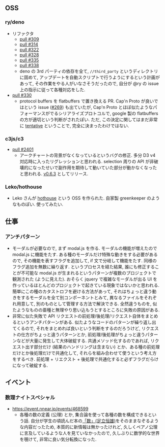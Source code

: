 ## OSS

### ry/deno

- リファクタ
  - [pull #309](https://github.com/ry/deno/pull/309)
  - [pull #314](https://github.com/ry/deno/pull/314)
  - [pull #322](https://github.com/ry/deno/pull/322)
  - [pull #328](https://github.com/ry/deno/pull/328)
  - [pull #335](https://github.com/ry/deno/pull/335)
  - [pull #338](https://github.com/ry/deno/pull/338)
  - deno の 3rd パーティの依存を全て, `//third_party` というディレクトリに固めて, アップデートを自動スクリプトで行うようにするという計画があって, その作業をやる人がいなさそうだったので, 自分が @ry の issue 上の指示に従って各種対応をした.
- [pull #330](https://github.com/ry/deno/pull/330)
  - protocol buffers を flatbuffers で置き換える PR. Cap'n Proto が良いではという issue ([#269](https://github.com/ry/deno/issue/269)) も出ていたが, Cap'n Proto とほぼ似たようなパフォーマンスがでるシリアライズプロトコルで, google 製の flatbuffers の方が適切という判断がされたぽい. ただ, この決定に関してはまだ非常に [tentative](https://gitter.im/denolife/Lobby?at=5b3ed9ee3572e970c17a181d) ということで, 完全に決まったわけではない.

### c3js/c3

- [pull #2401](https://github.com/c3js/c3/pull/2401)
  - アークチャートの背景がなくなっているというバグの修正. 多分 D3 v4 対応時に入ったリグレッションと思われる. selection 周りの API が非破壊的になったせいで副作用を期待して動いていた部分が動かなくなったと思われる. [v0.6.3](https://github.com/c3js/c3/releases/tag/v0.6.3) としてリリース.

### Leko/hothouse

- Leko さんが [hothouse](https://github.com/Leko/hothouse) という OSS を作られた. 自家製 greenkeeper のようなものぽい. 使ってみたい.

## 仕事

### アンチパターン

- モーダルが必要なので, まず modal.js を作る. モーダルの機能が増えたので modal.js に機能をたす. ある種のモーダルだけ特殊な動きをする必要があるので, その機能を表すフラグを追加して, if 文で分岐して機能をたす. 同様のフラグ追加を無数に繰り返す. というプロセスを経た結果, 誰にも修正することが不可能な modal.js が生まれるというパターンが複数のプロジェクトで観測された (ように見えた). おそらく jquery で複雑なモーダルが出る UI を作っているほとんどのプロジェクトで起きている現象ではないかと思われる. 簡単にこの種のカタストロフを避ける方法があって, それはちょっと違う動きをするモーダルを全て別コンポーネントとみて, 異なるファイルをそれぞれ用意して, 別のものとして管理する方法で解決できる. 全然違うものを, 似たようなものの亜種と無理やり思い込もうとするところに失敗の原因がある.
- 非常に似た失敗で API リクエストの前処理/後処理/リクエスト自体をまとめるというアンチパターンがある. 似たようなコードのパターンが繰り返し出てくるので, それをまとめれば良いという判断をするのだろうけど, リクエストの仕方がちょっと違うパターンとか, 前処理/後処理がちょっと違うパターンなどが大量に発生して大体破綻する. 共通メソッド化するのであれば, リクエスト出す部分だけ (結果のハンドリングは含まない)  とか、ある種の前処理だけとか後処理だけで共通化して, それらを組み合わせて使うという考え方をするべき. 前処理 + リエクスト + 後処理で共通化すると必ずフラグだらけになって破綻する.

## イベント

### 数理ナイトスペシャル

- https://event.nnear.jp/events/468599
  - 各種の数の定義 (公理) とか, 集合論を使って各種の数を構成できるという話. 自分が学生の頃読んだ本の[「数」(足立恒雄)](https://www.amazon.co.jp/dp/425411088X)をそのままなぞるような内容だったため, 本質的に新情報は無かったけれど, 久しくペアノ公理に言及しているような人を見ていなかったので, 久しぶりに数学的な世界を覗けて, 非常に良い気分転換になった.
